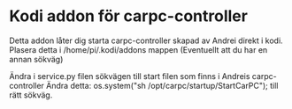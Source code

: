 # Kodi addon för carpc-controller
Detta addon låter dig starta carpc-controller skapad av Andrei direkt i kodi.
Plasera detta i /home/pi/.kodi/addons mappen (Eventuellt att du har en annan sökväg)

Ändra i service.py filen sökvägen till start filen som finns i Andreis carpc-controller
Ändra detta: os.system("sh /opt/carpc/startup/StartCarPC"); till rätt sökväg.
